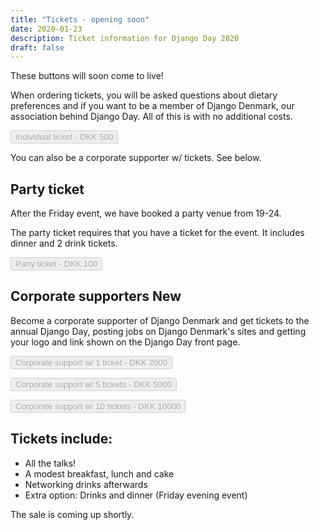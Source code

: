 ```yaml
---
title: "Tickets - opening soon"
date: 2020-01-23
description: Ticket information for Django Day 2020
draft: false
---
```


These buttons will soon come to live!

When ordering tickets, you will be asked questions about dietary preferences and
if you want to be a member of Django Denmark, our association behind Django Day.
All of this is with no additional costs.

<button type="button" class="btn btn-lg btn-primary" disabled>Individual ticket - DKK 500</button>

You can also be a corporate supporter w/ tickets. See below.

## Party ticket

After the Friday event, we have booked a party venue from 19-24.

The party ticket requires that you have a ticket for the event. It includes
dinner and 2 drink tickets.

<button type="button" class="btn btn-lg btn-primary" disabled>Party ticket - DKK 100</button>

## Corporate supporters <span class="badge">New</span>

Become a corporate supporter of Django Denmark and get tickets to
the annual Django Day, posting jobs on Django Denmark's sites and
getting your logo and link shown on the Django Day front page.

<button type="button" class="btn btn-lg btn-primary" disabled>Corporate support w/ 1 ticket - DKK 2000</button>

<button type="button" class="btn btn-lg btn-primary" disabled>Corporate support w/ 5 tickets - DKK 5000</button>

<button type="button" class="btn btn-lg btn-primary" disabled>Corporate support w/ 10 tickets - DKK 10000</button>


## Tickets include:

* All the talks!
* A modest breakfast, lunch and cake
* Networking drinks afterwards
* Extra option: Drinks and dinner (Friday evening event)

The sale is coming up shortly.